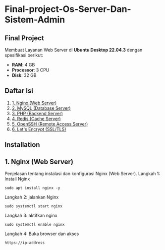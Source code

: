 # Final-project-Os-Server-Dan-Sistem-Admin

## Final Project

Membuat Layanan Web Server di **Ubuntu Desktop 22.04.3** dengan spesifikasi berikut:
- **RAM**: 4 GB  
- **Processor**: 3 CPU  
- **Disk**: 32 GB

## Daftar Isi
1. [1. Nginx (Web Server)](#1-nginx-web-server)
2. [2. MySQL (Database Server)](#2-mysql-dabase-server)
3. [3. PHP (Backend Server)](#3-php-backend-server)
4. [4. Redis (Cache Server)](#4-redis-cache-server)
5. [5. OpenSSH (Remote Access Server)](#5-openssh-remote-access-server)
6. [6. Let's Encrypt (SSL/TLS)](#6-lets-encrypt)

## Installation
## 1. Nginx (Web Server)
Penjelasan tentang instalasi dan konfigurasi Nginx (Web Server).
Langkah 1: Install Nginx
```
sudo apt install nginx -y
```
Langkah 2: jalankan Nginx
```
sudo systemctl start nginx
```
Langkah 3: aktifkan nginx 
```
sudo systemctl enable nginx
```
Langkah 4: Buka browser dan akses 
```
https://ip-address
```
